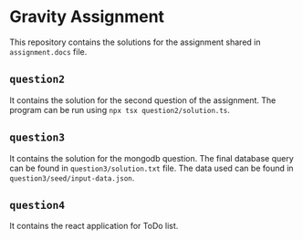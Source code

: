 # Gravity Assignment

This repository contains the solutions for the assignment shared in `assignment.docs` file.

## `question2`

It contains the solution for the second question of the assignment. The program can be run using `npx tsx question2/solution.ts`.

## `question3`

It contains the solution for the mongodb question. The final database query can be found in `question3/solution.txt` file. The data used can be found in `question3/seed/input-data.json`.

## `question4`

It contains the react application for ToDo list.

